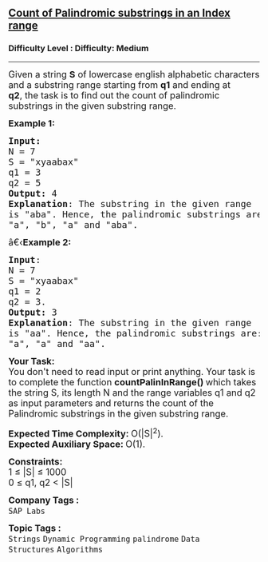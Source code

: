 <h2><a href="https://www.geeksforgeeks.org/problems/count-of-palindromic-substrings-in-an-index-range3752/1?page=2&company=SAP%20Labs&sortBy=submissions">Count of Palindromic substrings in an Index range</a></h2><h3>Difficulty Level : Difficulty: Medium</h3><hr><div class="problems_problem_content__Xm_eO"><p><span style="font-size:18px">Given a string <strong>S</strong> of lowercase english&nbsp;alphabetic characters and a substring range starting from <strong>q1</strong> and ending at <strong>q2</strong>,&nbsp;the task is to find out the count of palindromic substrings in the given substring range.</span></p>

<p><span style="font-size:18px"><strong>Example 1:</strong></span></p>

<pre><span style="font-size:18px"><strong>Input:</strong>
N = 7 
S = "xyaabax"
q1 = 3
q2 = 5
<strong>Output:</strong> 4
<strong>Explanation</strong>: The substring in the given range 
is "aba". Hence, the palindromic substrings are:
"a", "b", "a" and "aba".</span>
</pre>

<p><span style="font-size:18px">â€‹<strong>Example 2:</strong></span></p>

<pre><span style="font-size:18px"><strong>Input</strong>: 
N = 7
S = "xyaabax" 
q1 = 2 
q2 = 3. 
<strong>Output:</strong> 3
<strong>Explanation</strong>: The substring in the given range
is "aa". Hence, the palindromic substrings are: 
"a", "a" and "aa".</span></pre>

<p><span style="font-size:18px"><strong>Your Task:</strong><br>
You don't need to read input or print anything. Your task is to complete the function&nbsp;<strong>countPalinInRange()&nbsp;</strong>which takes the string S, its length N and the range variables q1 and q2 as input parameters&nbsp;and returns the count of the Palindromic substrings in the given substring range.</span></p>

<p><span style="font-size:18px"><strong>Expected Time Complexity:&nbsp;</strong>O(|S|<sup>2</sup>).<br>
<strong>Expected Auxiliary Space:&nbsp;</strong>O(1).</span></p>

<p><span style="font-size:18px"><strong>Constraints:</strong><br>
1 ≤&nbsp;|S| ≤&nbsp;1000<br>
0 ≤ q1, q2 &lt; |S|</span></p>
</div><p><span style=font-size:18px><strong>Company Tags : </strong><br><code>SAP Labs</code>&nbsp;<br><p><span style=font-size:18px><strong>Topic Tags : </strong><br><code>Strings</code>&nbsp;<code>Dynamic Programming</code>&nbsp;<code>palindrome</code>&nbsp;<code>Data Structures</code>&nbsp;<code>Algorithms</code>&nbsp;